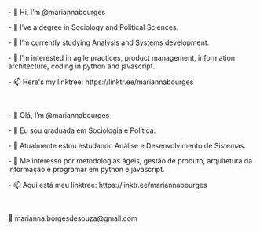 <p> - 👋 Hi, I’m @mariannabourges </P>
<p> - 👀 I’ve a degree in Sociology and Political Sciences.</P>
<p> - 🌱 I’m currently studying Analysis and Systems development.</P>
<p> - 💞️ I’m interested in agile practices, product management, information architecture, coding in python and javascript.</P>
<p> - 📫 Here's my linktree: https://linktr.ee/mariannabourges </P>
<br>
<p> - 👋 Olá, I’m @mariannabourges</P>
<p> - 👀 Eu sou graduada em Sociologia e Política.</P>
<p> - 🌱 Atualmente estou estudando Análise e Desenvolvimento de Sistemas.</P>
<p> - 💞️ Me interesso por metodologias ágeis, gestão de produto, arquitetura da informação e programar em python e javascript.</P>
<p> - 📫 Aqui está meu linktree: https://linktr.ee/mariannabourges</P>
<br>
<p>📩 marianna.borgesdesouza@gmail.com</p>
<!---
mariannabourges/mariannabourges is a ✨ special ✨ repository because its `README.md` (this file) appears on your GitHub profile.
You can click the Preview link to take a look at your changes.
--->
